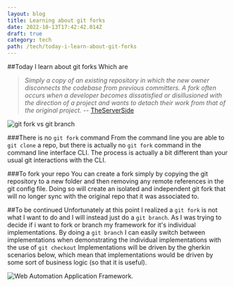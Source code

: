 ```yaml
---
layout: blog
title: Learning about git forks
date: 2022-10-13T17:42:42.014Z
draft: true
category: tech
path: /tech/today-i-learn-about-git-forks
---
```

##Today I learn about git forks
Which are

> *Simply a copy of an existing repository in which the new owner disconnects the codebase from previous committers. A fork often occurs when a developer becomes dissatisfied or disillusioned with the direction of a project and wants to detach their work from that of the original project.* -- <a href="https://www.theserverside.com/blog/Coffee-Talk-Java-News-Stories-and-Opinions/command-line-GitHub-fork-CLI-terminal-shell#:~:text=A%20fork%20in%20Git%20is,that%20of%20the%20original%20project.">TheServerSide</a>

![git fork vs git branch](/img/screen-shot-2022-10-13-at-4.19.13-pm.png "git fork vs git branch")

###There is no `git fork` command
From the command line you are able to `git clone` a repo, but there is actually no `git fork` command in the command line interface CLI. The process is actually a bit different than your usual git interactions with the CLI.

###To fork your repo
You can create a fork simply by copying the git repository to a new folder and then removing any remote references in the git config file. Doing so will create an isolated and independent git fork that will no longer sync with the original repo that it was associated to.

##To be continued
Unfortunately at this point I realized a `git fork` is not what I want to do and I will instead just do a `git branch`. As I was trying to decide if i want to fork or branch my framework for it's individual implementations.
B﻿y doing a `git branch` I can easily switch between implementations when demonstrating the individual implementations with the use of `git checkout`
I﻿mplementations will be driven by the gherkin scenarios below, which mean that implementations would be driven by some sort of business logic (so that it is useful).

![Web Automation Application Framework](/img/screen-shot-2022-10-13-at-4.06.03-pm.png "Web Automation Application Framework").